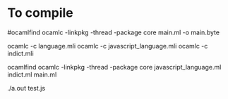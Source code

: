 # To compile
#ocamlfind ocamlc -linkpkg -thread -package core main.ml -o main.byte

ocamlc -c language.mli
ocamlc -c javascript_language.mli
ocamlc -c indict.mli

ocamlfind ocamlc -linkpkg -thread -package core javascript_language.ml indict.ml main.ml

./a.out test.js
